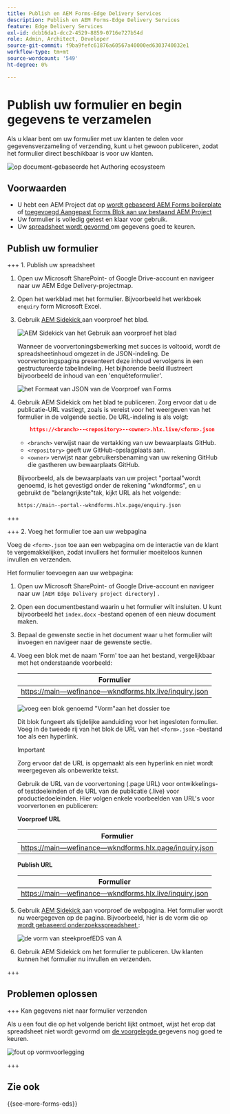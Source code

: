 ```yaml
---
title: Publish en AEM Forms-Edge Delivery Services
description: Publish en AEM Forms-Edge Delivery Services
feature: Edge Delivery Services
exl-id: dcb16da1-dcc2-4529-8859-0716e727b54d
role: Admin, Architect, Developer
source-git-commit: f9ba9fefc61876a60567a40000ed6303740032e1
workflow-type: tm+mt
source-wordcount: '549'
ht-degree: 0%

---
```


# Publish uw formulier en begin gegevens te verzamelen

Als u klaar bent om uw formulier met uw klanten te delen voor gegevensverzameling of verzending, kunt u het gewoon publiceren, zodat het formulier direct beschikbaar is voor uw klanten.

![ op document-gebaseerde het Authoring ecosysteem ](/help/edge/assets/document-based-authoring-workflow-publish-form.png)

## Voorwaarden

* U hebt een AEM Project dat op [ wordt gebaseerd AEM Forms boilerplate ](/help/edge/docs/forms/tutorial.md#create-a-new-aem-project-pre-configured-with-adaptive-forms-block) of [ toegevoegd Aangepast Forms Blok aan uw bestaand AEM Project ](/help/edge/docs/forms/tutorial.md#add-adaptive-forms-block-to-your-existing-aem-project)
* Uw formulier is volledig getest en klaar voor gebruik.
* Uw [ spreadsheet wordt gevormd ](/help/edge/docs/forms/submit-forms.md) om gegevens goed te keuren.


## Publish uw formulier

+++ 1. Publish uw spreadsheet

1. Open uw Microsoft SharePoint- of Google Drive-account en navigeer naar uw AEM Edge Delivery-projectmap.

1. Open het werkblad met het formulier. Bijvoorbeeld het werkboek `enquiry` form Microsoft Excel.

1. Gebruik [ AEM Sidekick ](https://www.aem.live/developer/tutorial#preview-and-publish-your-content) aan voorproef het blad.

   ![ AEM Sidekick van het Gebruik aan voorproef het blad ](/help/edge/assets/preview-form.png)

   Wanneer de voorvertoningsbewerking met succes is voltooid, wordt de spreadsheetinhoud omgezet in de JSON-indeling. De voorvertoningspagina presenteert deze inhoud vervolgens in een gestructureerde tabelindeling. Het bijhorende beeld illustreert bijvoorbeeld de inhoud van een &#39;enquêteformulier&#39;.

   ![ het Formaat van JSON van de Voorproef van Forms ](/help/edge/assets/forms-preview-json-format.png)

1. Gebruik AEM Sidekick om het blad te publiceren. Zorg ervoor dat u de publicatie-URL vastlegt, zoals is vereist voor het weergeven van het formulier in de volgende sectie. De URL-indeling is als volgt:


   ```JSON
       https://<branch>--<repository>--<owner>.hlx.live/<form>.json
   ```

   * `<branch>` verwijst naar de vertakking van uw bewaarplaats GitHub.
   * `<repository>` geeft uw GitHub-opslagplaats aan.
   * `<owner>` verwijst naar gebruikersbenaming van uw rekening GitHub die gastheren uw bewaarplaats GitHub.

   Bijvoorbeeld, als de bewaarplaats van uw project &quot;portaal&quot;wordt genoemd, is het gevestigd onder de rekening &quot;wkndforms&quot;, en u gebruikt de &quot;belangrijkste&quot;tak, kijkt URL als het volgende:

   `https://main--portal--wkndforms.hlx.page/enquiry.json`

+++

+++ 2. Voeg het formulier toe aan uw webpagina

Voeg de `<form>.json` toe aan een webpagina om de interactie van de klant te vergemakkelijken, zodat invullers het formulier moeiteloos kunnen invullen en verzenden.


Het formulier toevoegen aan uw webpagina:

1. Open uw Microsoft SharePoint- of Google Drive-account en navigeer naar uw `[AEM Edge Delivery project directory]` .

1. Open een documentbestand waarin u het formulier wilt insluiten. U kunt bijvoorbeeld het `index.docx` -bestand openen of een nieuw document maken.

1. Bepaal de gewenste sectie in het document waar u het formulier wilt invoegen en navigeer naar de gewenste sectie.

1. Voeg een blok met de naam &#39;Form&#39; toe aan het bestand, vergelijkbaar met het onderstaande voorbeeld:

   | Formulier |
   |---|
   | [ https://main—wefinance—wkndforms.hlx.live/inquiry.json](https://main--wefinance--wkndforms.hlx.live/enquiry.json) |

   ![ voeg een blok genoemd &quot;Vorm&quot;aan het dossier ](/help/edge/assets/enquiry-doc-to-embed-form.png) toe

   Dit blok fungeert als tijdelijke aanduiding voor het ingesloten formulier. Voeg in de tweede rij van het blok de URL van het `<form>.json` -bestand toe als een hyperlink.

   >[!IMPORTANT]
   >
   >
   > Zorg ervoor dat de URL is opgemaakt als een hyperlink en niet wordt weergegeven als onbewerkte tekst.

   Gebruik de URL van de voorvertoning (.page URL) voor ontwikkelings- of testdoeleinden of de URL van de publicatie (.live) voor productiedoeleinden. Hier volgen enkele voorbeelden van URL&#39;s voor voorvertonen en publiceren:

   **Voorproef URL**

   | Formulier |
   |---|
   | [ https://main—wefinance—wkndforms.hlx.page/inquiry.json](https://main--wefinance--wkndforms.hlx.page/enquiry.json) |


   **Publish URL**

   | Formulier |
   |---|
   | [ https://main—wefinance—wkndforms.hlx.live/inquiry.json](https://main--wefinance--wkndforms.hlx.live/enquiry.json) |

1. Gebruik [ AEM Sidekick ](https://www.aem.live/developer/tutorial#preview-and-publish-your-content) aan voorproef de webpagina. Het formulier wordt nu weergegeven op de pagina. Bijvoorbeeld, hier is de vorm die op [ wordt gebaseerd onderzoeksspreadsheet ](https://docs.google.com/spreadsheets/d/196lukD028RDK_evBelkOonPxC7w0l_IiJ-Yx3DvMfNk/edit#gid=0):


   ![ de vorm van steekproefEDS van A ](/help/edge/assets/eds-form.png)

1. Gebruik AEM Sidekick om het formulier te publiceren. Uw klanten kunnen het formulier nu invullen en verzenden.

+++

## Problemen oplossen

+++ Kan gegevens niet naar formulier verzenden

Als u een fout die op het volgende bericht lijkt ontmoet, wijst het erop dat spreadsheet niet wordt gevormd om [ de voorgelegde ](/help/edge/docs/forms/submit-forms.md) gegevens nog goed te keuren.

![ fout op vormvoorlegging ](/help/edge/assets/form-error.png)

+++


## Zie ook

{{see-more-forms-eds}}
